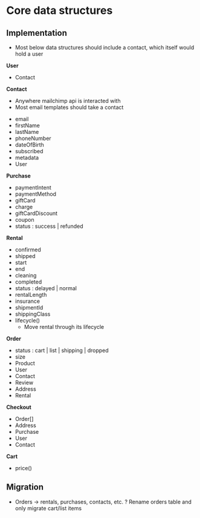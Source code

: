 # Core data structures

## Implementation

- Most below data structures should include a contact, which itself would hold a user

**User**
+ Contact

**Contact**
- Anywhere mailchimp api is interacted with
- Most email templates should take a contact
+ email
+ firstName
+ lastName
+ phoneNumber
+ dateOfBirth
+ subscribed
+ metadata
+ User

**Purchase**
+ paymentIntent
+ paymentMethod
+ giftCard
+ charge
+ giftCardDiscount
+ coupon
+ status : success | refunded

**Rental**
+ confirmed
+ shipped
+ start
+ end
+ cleaning
+ completed
+ status : delayed | normal
+ rentalLength
+ insurance
+ shipmentId
+ shippingClass
+ lifecycle()
    - Move rental through its lifecycle

**Order**
+ status : cart | list | shipping | dropped
+ size
+ Product
+ User
+ Contact
+ Review
+ Address
+ Rental

**Checkout**
+ Order[]
+ Address
+ Purchase
+ User
+ Contact

**Cart**
+ price()

## Migration
- Orders -> rentals, purchases, contacts, etc.
? Rename orders table and only migrate cart/list items

